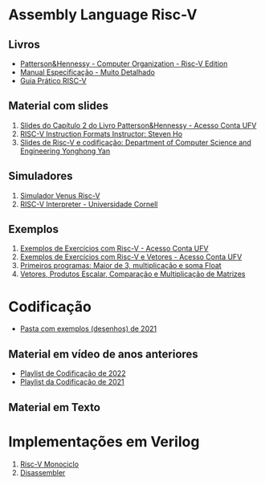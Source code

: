 
# Assembly Language Risc-V

## Livros
* [Patterson&Hennessy - Computer Organization - Risc-V Edition](http://home.ustc.edu.cn/~louwenqi/reference_books_tools/Computer%20Organization%20and%20Design%20RISC-V%20edition.pdf)
* [Manual Especificação - Muito Detalhado](https://riscv.org//wp-content/uploads/2017/05/riscv-spec-v2.2.pdf)
* [ Guia Prático RISC-V](http://riscvbook.com/portuguese/)

## Material com slides

1. [Slides do Capítulo 2 do Livro Patterson&Hennessy - Acesso Conta UFV](https://docs.google.com/presentation/d/1BqaqjFikDXnsPEoxdnN7-IbQU2Ji0nUNVJfQDp9I8Dk/edit?usp=sharing)
2. [RISC-V Instruction Formats Instructor: Steven Ho](https://inst.eecs.berkeley.edu/~cs61c/resources/su18_lec/Lecture7.pdf)
3. [Slides de Risc-V e codificação: Department	of	Computer	Science	and	Engineering
Yonghong Yan](https://passlab.github.io/CSCE513/notes/lecture04_RISCV_ISA.pdf)



## Simuladores
1. [Simulador Venus Risc-V](https://www.kvakil.me/venus/) 
2. [RISC-V Interpreter - Universidade Cornell](https://www.cs.cornell.edu/courses/cs3410/2019sp/riscv/interpreter/)

## Exemplos

 1. [Exemplos de Exercícios com Risc-V - Acesso Conta UFV](https://docs.google.com/presentation/d/1tb34UEvhoxoEdC1_fbXu3UY-vA_RvBoIy57_NG5N2Qc/edit?usp=sharing)
 2. [Exemplos de Exercícios com Risc-V e Vetores - Acesso Conta UFV](https://docs.google.com/presentation/d/1WRfD1qvOyuBejxO2VBSerXI2el9rSEjl9r4OwykaSUA/edit?usp=sharing)
3. [Primeiros programas: Maior de 3, multiplicação e soma Float](https://docs.google.com/document/d/1rUmymGDLARdh5TfFf2sVm_lYDWwta8lBEPJUryNs3Xk/edit?usp=sharing)
 4. [Vetores, Produtos Escalar, Comparação e Multiplicação de Matrizes](https://docs.google.com/document/d/1GoO48cAaE69oHqD4giunHLUfNZGUo15V4C1n5g7Yc7k/edit?usp=sharing)

# Codificação 

* [Pasta com exemplos (desenhos) de 2021](https://github.com/arduinoufv/inf250/tree/master/Assembler_Risc_V/download/formato)


## Material em vídeo de anos anteriores

* [Playlist de Codificação de 2022](https://www.youtube.com/playlist?list=PLcvOyD_LMr6lBkuAXtF-8DH8WHVpnT7Fw)
* [Playlist da Codificação de 2021](https://www.youtube.com/playlist?list=PLcvOyD_LMr6mTtcPhwp5KFARQOusn66EO)



## Material em Texto




# Implementações em Verilog
1. [Risc-V Monociclo](https://github.com/cacauvicosa/mips/tree/master/michael/riscv)
2. [Disassembler](https://github.com/BrunoLevy/learn-fpga/blob/master/FemtoRV/TUTORIALS/FROM_BLINKER_TO_RISCV/riscv_disassembly.v)

